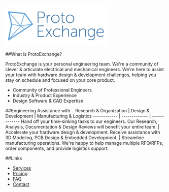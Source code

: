 [![GitHub Logo](/images/brand/px.logo.ga.png)](http://app.ProtoExchange.com)

##What is ProtoExchange?

ProtoExchange is your personal engineering team. We're a community of clever & articulate electrical and mechanical engineers. We're here to assist your team with hardware design & development challenges, helping you stay on schedule and focused on your core product.

* Community of Professional Engineers
* Industry & Product Experience
* Design Software & CAD Expertise


##Engineering Assistance with...
Research & Organization | Design & Development | Manufacturing & Logistics
------------ | ------------- | -------------
Hand off your time-sinking tasks to our engineers. Our Research, Analysis, Documentation & Design Reviews will benefit your entire team. | Accelerate your hardware design & development. Receive assistance with 3D Modeling, PCB Design & Embedded Development. | Streamline manufacturing operations. We're happy to help manage multiple RFQ/RFPs, order components, and provide logistics support.

##Links
* [Services](http://app.ProtoExchange.com/#!/welcome#services-section)
* [Pricing](http://app.ProtoExchange.com/#!/pricing)
* [FAQ](http://app.ProtoExchange.com/#!/faq)
* [Contact](http://app.ProtoExchange.com/#!/contact)